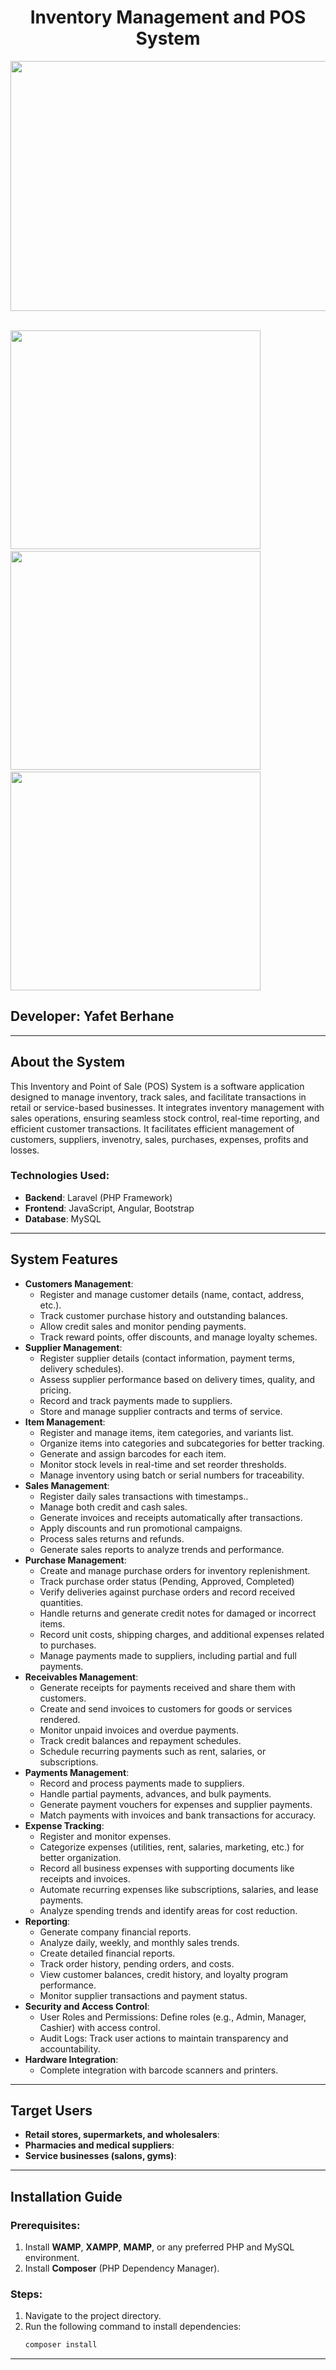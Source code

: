 <h1 align="center"> Inventory Management and POS System</h1>
<p>
 <img src="https://user-images.githubusercontent.com/32343117/223017628-ef5d8844-51e5-4246-aca1-36d633138e6d.PNG" width=850 height=400 /> &nbsp; 
</p>

<p>
 <img src="https://user-images.githubusercontent.com/32343117/216509195-007b71c5-01f2-4305-a2d7-552133cb5a05.PNG" width=400 height=350 /> &nbsp; 
 <img src="https://user-images.githubusercontent.com/32343117/216508771-657000ef-25f5-4c1a-964f-fa2c0077e644.PNG" width=400 height=350 /> &nbsp; 
 <img src="https://user-images.githubusercontent.com/32343117/216509670-e855b0ae-3c6a-44d5-b104-da937b77a7e8.PNG" width=400 height=350 />   
   
</p>
<h2> Developer: Yafet Berhane </h2>

---

## About the System
This Inventory and Point of Sale (POS) System is a software application designed to manage inventory, track sales, and facilitate transactions in retail or service-based businesses. It integrates inventory management with sales operations, ensuring seamless stock control, real-time reporting, and efficient customer transactions. It facilitates efficient management of customers, suppliers, invenotry, sales, purchases, expenses, profits and losses.

### Technologies Used:
- **Backend**: Laravel (PHP Framework)
- **Frontend**: JavaScript, Angular, Bootstrap
- **Database**: MySQL

---

## System Features
- **Customers Management**:
  - Register and manage customer details (name, contact, address, etc.).
  - Track customer purchase history and outstanding balances.
  - Allow credit sales and monitor pending payments.
  - Track reward points, offer discounts, and manage loyalty schemes.
- **Supplier Management**:
  - Register supplier details (contact information, payment terms, delivery schedules).
  - Assess supplier performance based on delivery times, quality, and pricing.
  - Record and track payments made to suppliers.
  - Store and manage supplier contracts and terms of service.
- **Item Management**:
  - Register and manage items, item categories, and variants list.
  - Organize items into categories and subcategories for better tracking.
  - Generate and assign barcodes for each item.
  - Monitor stock levels in real-time and set reorder thresholds.
  - Manage inventory using batch or serial numbers for traceability.
- **Sales Management**:
  - Register daily sales transactions with timestamps..
  - Manage both credit and cash sales.
  - Generate invoices and receipts automatically after transactions.
  - Apply discounts and run promotional campaigns.
  - Process sales returns and refunds.
  - Generate sales reports to analyze trends and performance.
- **Purchase Management**:
  - Create and manage purchase orders for inventory replenishment.
  - Track purchase order status (Pending, Approved, Completed)
  - Verify deliveries against purchase orders and record received quantities.
  - Handle returns and generate credit notes for damaged or incorrect items.
  - Record unit costs, shipping charges, and additional expenses related to purchases.
  - Manage payments made to suppliers, including partial and full payments.
- **Receivables Management**:
  - Generate receipts for payments received and share them with customers.
  - Create and send invoices to customers for goods or services rendered.
  - Monitor unpaid invoices and overdue payments.
  - Track credit balances and repayment schedules.
  - Schedule recurring payments such as rent, salaries, or subscriptions.
- **Payments Management**:
  - Record and process payments made to suppliers.
  - Handle partial payments, advances, and bulk payments.
  - Generate payment vouchers for expenses and supplier payments.
  - Match payments with invoices and bank transactions for accuracy.
- **Expense Tracking**:
  - Register and monitor expenses.
  - Categorize expenses (utilities, rent, salaries, marketing, etc.) for better organization.
  - Record all business expenses with supporting documents like receipts and invoices.
  - Automate recurring expenses like subscriptions, salaries, and lease payments.
  - Analyze spending trends and identify areas for cost reduction.
- **Reporting**:
  - Generate company financial reports.
  - Analyze daily, weekly, and monthly sales trends.
  - Create detailed financial reports.
  - Track order history, pending orders, and costs.
  - View customer balances, credit history, and loyalty program performance.
  - Monitor supplier transactions and payment status.
- **Security and Access Control**:
  - User Roles and Permissions: Define roles (e.g., Admin, Manager, Cashier) with access control.
  - Audit Logs: Track user actions to maintain transparency and accountability.
- **Hardware Integration**:
  - Complete integration with barcode scanners and printers.

---

## Target Users
- **Retail stores, supermarkets, and wholesalers**:
- **Pharmacies and medical suppliers**:
- **Service businesses (salons, gyms)**:

---

## Installation Guide

### Prerequisites:
1. Install **WAMP**, **XAMPP**, **MAMP**, or any preferred PHP and MySQL environment.
2. Install **Composer** (PHP Dependency Manager).

### Steps:
1. Navigate to the project directory.
2. Run the following command to install dependencies:
   ```bash
   composer install
   ```

---
